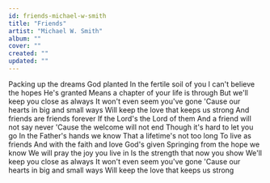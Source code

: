 ```yaml
---
id: friends-michael-w-smith
title: "Friends"
artist: "Michael W. Smith"
album: ""
cover: ""
created: ""
updated: ""
---
```


Packing up the dreams God planted
In the fertile soil of you
I can't believe the hopes He's granted
Means a chapter of your life is through
But we'll keep you close as always
It won't even seem you've gone
'Cause our hearts in big and small ways
Will keep the love that keeps us strong
And friends are friends forever
If the Lord's the Lord of them
And a friend will not say never
'Cause the welcome will not end
Though it's hard to let you go
In the Father's hands we know
That a lifetime's not too long
To live as friends
And with the faith and love God's given
Springing from the hope we know
We will pray the joy you live in
Is the strength that now you show
We'll keep you close as always
It won't even seem you've gone
'Cause our hearts in big and small ways
Will keep the love that keeps us strong